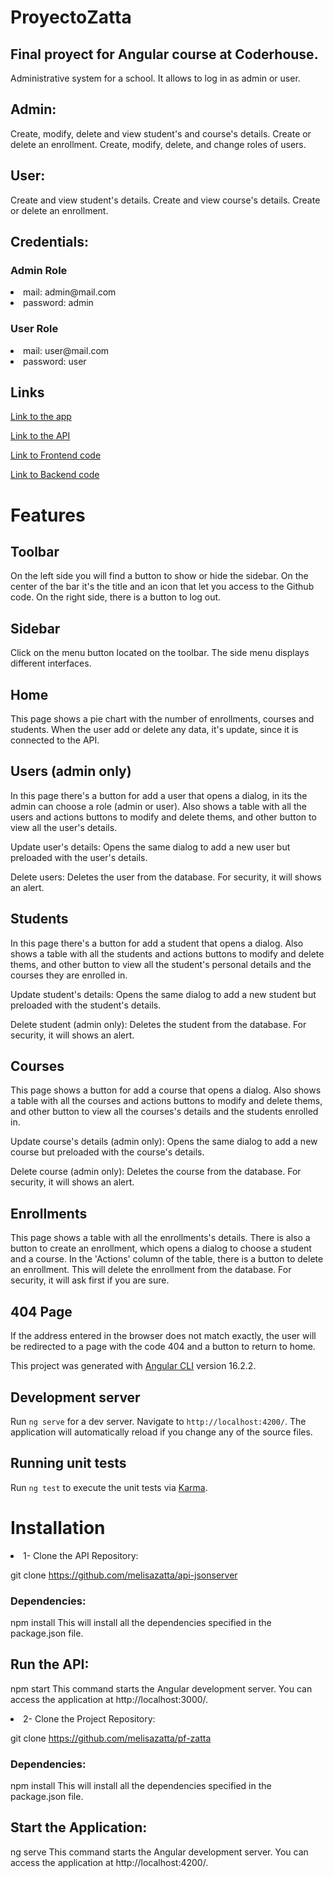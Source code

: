 # ProyectoZatta

## Final proyect for Angular course at Coderhouse.

Administrative system for a school. It allows to log in as admin or user.

## Admin:
Create, modify, delete and view student's and course's details.
Create or delete an enrollment.
Create, modify, delete, and change roles of users.

## User:
Create and view student's details.
Create and view course's details.
Create or delete an enrollment.

## Credentials:

### Admin Role
<li>mail: admin@mail.com</li>
<li>password: admin</li>

### User Role
<li>mail: user@mail.com</li>
<li>password: user</li>

## Links 

<a href="https://pf-zatta.vercel.app/">Link to the app</a>

<a href="https://zatta-api-jsonserver.onrender.com/">Link to the API</a>


<a href="https://github.com/melisazatta/pf-zatta">Link to Frontend code</a>

<a href="https://github.com/melisazatta/api-jsonserver">Link to Backend code</a>

# Features

## Toolbar
On the left side you will find a button to show or hide the sidebar. On the center of the bar it's the title and an icon that let you access to the Github code. On the right side, there is a button to log out.

## Sidebar
Click on the menu button located on the toolbar. The side menu displays different interfaces.

## Home
This page shows a pie chart with the number of enrollments, courses and students. When the user add or delete any data, it's update, since it is connected to the API.

## Users (admin only)
In this page there's a button for add a user that opens a dialog, in its the admin can choose a role (admin or user). Also shows a table with all the users and actions buttons to modify and delete thems, and other button to view all the user's details.

Update user's details: Opens the same dialog to add a new user but preloaded with the user's details.

Delete users: Deletes the user from the database. For security, it will shows an alert.

## Students
In this page there's a button for add a student that opens a dialog. Also shows a table with all the students and actions buttons to modify and delete thems, and other button to view all the student's personal details and the courses they are enrolled in.

Update student's details: Opens the same dialog to add a new student but preloaded with the student's details.

Delete student (admin only): Deletes the student from the database. For security, it will shows an alert.

## Courses
This page shows a button for add a course that opens a dialog. Also shows a table with all the courses and actions buttons to modify and delete thems, and other button to view all the courses's details and the students enrolled in.

Update course's details (admin only): Opens the same dialog to add a new course but preloaded with the course's details.

Delete course (admin only): Deletes the course from the database. For security, it will shows an alert.

## Enrollments
This page shows a table with all the enrollments's details. There is also a button to create an enrollment, which opens a dialog to choose a student and a course. In the 'Actions' column of the table, there is a button to delete an enrollment. This will delete the enrollment from the database. For security, it will ask first if you are sure.

## 404 Page
If the address entered in the browser does not match exactly, the user will be redirected to a page with the code 404 and a button to return to home. 


This project was generated with [Angular CLI](https://github.com/angular/angular-cli) version 16.2.2.

## Development server

Run `ng serve` for a dev server. Navigate to `http://localhost:4200/`. The application will automatically reload if you change any of the source files.

## Running unit tests

Run `ng test` to execute the unit tests via [Karma](https://karma-runner.github.io).

# Installation
<li>1- Clone the API Repository:</li>

git clone https://github.com/melisazatta/api-jsonserver

### Dependencies:

npm install
This will install all the dependencies specified in the package.json file.

## Run the API:

npm start
This command starts the Angular development server. You can access the application at http://localhost:3000/.

<li>2- Clone the Project Repository:</li>

git clone https://github.com/melisazatta/pf-zatta

### Dependencies:

npm install
This will install all the dependencies specified in the package.json file.

## Start the Application:

ng serve
This command starts the Angular development server. You can access the application at http://localhost:4200/.
